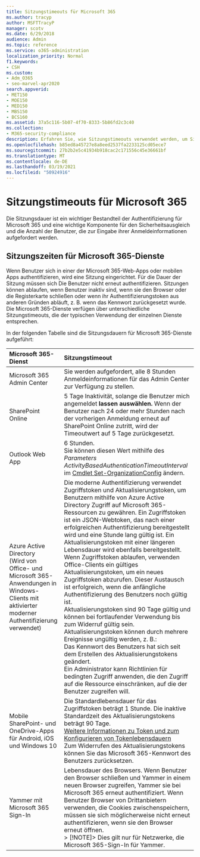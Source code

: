 ```yaml
---
title: Sitzungstimeouts für Microsoft 365
ms.author: tracyp
author: MSFTTracyP
manager: scotv
ms.date: 6/29/2018
audience: Admin
ms.topic: reference
ms.service: o365-administration
localization_priority: Normal
f1.keywords:
- CSH
ms.custom:
- Adm_O365
- seo-marvel-apr2020
search.appverid:
- MET150
- MOE150
- MED150
- MBS150
- BCS160
ms.assetid: 37a5c116-5b07-4f70-8333-5b86fd2c3c40
ms.collection:
- M365-security-compliance
description: Erfahren Sie, wie Sitzungstimeouts verwendet werden, um Sicherheit und einfacher Zugriff in Microsoft 365-Client-Apps zu gewährleisten.
ms.openlocfilehash: b85ed8a45727e8a8eed2537fa2233125cd05ece7
ms.sourcegitcommit: 27b2b2e5c41934b918cac2c171556c45e36661bf
ms.translationtype: MT
ms.contentlocale: de-DE
ms.lasthandoff: 03/19/2021
ms.locfileid: "50924916"
---
```

# <a name="session-timeouts-for-microsoft-365"></a>Sitzungstimeouts für Microsoft 365

Die Sitzungsdauer ist ein wichtiger Bestandteil der Authentifizierung für Microsoft 365 und eine wichtige Komponente für den Sicherheitsausgleich und die Anzahl der Benutzer, die zur Eingabe ihrer Anmeldeinformationen aufgefordert werden.

## <a name="session-times-for-microsoft-365-services"></a>Sitzungszeiten für Microsoft 365-Dienste

Wenn Benutzer sich in einer der Microsoft 365-Web-Apps oder mobilen Apps authentifizieren, wird eine Sitzung eingerichtet. Für die Dauer der Sitzung müssen sich Die Benutzer nicht erneut authentifizieren. Sitzungen können ablaufen, wenn Benutzer inaktiv sind, wenn sie den Browser oder die Registerkarte schließen oder wenn ihr Authentifizierungstoken aus anderen Gründen abläuft, z. B. wenn das Kennwort zurückgesetzt wurde. Die Microsoft 365-Dienste verfügen über unterschiedliche Sitzungstimeouts, die der typischen Verwendung der einzelnen Dienste entsprechen.

In der folgenden Tabelle sind die Sitzungsdauern für Microsoft 365-Dienste aufgeführt:

| Microsoft 365-Dienst | Sitzungstimeout |
|:-----|:-----|
|Microsoft 365 Admin Center  <br/> |Sie werden aufgefordert, alle 8 Stunden Anmeldeinformationen für das Admin Center zur Verfügung zu stellen.  <br/> |
|SharePoint Online  <br/> |5 Tage Inaktivität, solange die Benutzer mich angemeldet **lassen auswählen.** Wenn der Benutzer nach 24 oder mehr Stunden nach der vorherigen Anmeldung erneut auf SharePoint Online zutritt, wird der Timeoutwert auf 5 Tage zurückgesetzt.  <br/> |
|Outlook Web App  <br/> |6 Stunden.  <br/> Sie können diesen Wert mithilfe des  _Parameters ActivityBasedAuthenticationTimeoutInterval_ im [Cmdlet Set-OrganizationConfig](/powershell/module/exchange/set-organizationconfig) ändern.  <br/> |
|Azure Active Directory  <br/> (Wird von Office- und Microsoft 365-Anwendungen in Windows-Clients mit aktivierter moderner Authentifizierung verwendet)  <br/> | Die moderne Authentifizierung verwendet Zugriffstoken und Aktualisierungstoken, um Benutzern mithilfe von Azure Active Directory Zugriff auf Microsoft 365-Ressourcen zu gewähren. Ein Zugriffstoken ist ein JSON-Webtoken, das nach einer erfolgreichen Authentifizierung bereitgestellt wird und eine Stunde lang gültig ist. Ein Aktualisierungstoken mit einer längeren Lebensdauer wird ebenfalls bereitgestellt. Wenn Zugriffstoken ablaufen, verwenden Office-Clients ein gültiges Aktualisierungstoken, um ein neues Zugriffstoken abzurufen. Dieser Austausch ist erfolgreich, wenn die anfängliche Authentifizierung des Benutzers noch gültig ist.  <br/>  Aktualisierungstoken sind 90 Tage gültig und können bei fortlaufender Verwendung bis zum Widerruf gültig sein.  <br/>  Aktualisierungstoken können durch mehrere Ereignisse ungültig werden, z. B.:  <br/>  Das Kennwort des Benutzers hat sich seit dem Erstellen des Aktualisierungstokens geändert.  <br/>  Ein Administrator kann Richtlinien für bedingten Zugriff anwenden, die den Zugriff auf die Ressource einschränken, auf die der Benutzer zugreifen will.  <br/> |
|Mobile SharePoint- und OneDrive-Apps für Android, iOS und Windows 10  <br/> |Die Standardlebensdauer für das Zugriffstoken beträgt 1 Stunde. Die inaktive Standardzeit des Aktualisierungstokens beträgt 90 Tage.  <br/> [Weitere Informationen zu Token und zum Konfigurieren von Tokenlebensdauern](/azure/active-directory/active-directory-configurable-token-lifetimes) <br/> Zum Widerrufen des Aktualisierungstokens können Sie das Microsoft 365-Kennwort des Benutzers zurücksetzen.  <br/> |
|Yammer mit Microsoft 365 Sign-In  <br/> |Lebensdauer des Browsers. Wenn Benutzer den Browser schließen und Yammer in einem neuen Browser zugreifen, Yammer sie bei Microsoft 365 erneut authentifiziert. Wenn Benutzer Browser von Drittanbietern verwenden, die Cookies zwischenspeichern, müssen sie sich möglicherweise nicht erneut authentifizieren, wenn sie den Browser erneut öffnen.  <br/> > [!NOTE]> Dies gilt nur für Netzwerke, die Microsoft 365-Sign-In für Yammer.           |